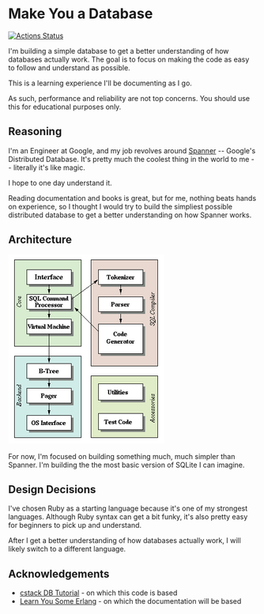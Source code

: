 # Make You a Database

[![Actions Status](https://github.com/cuzzo/make-you-a-database/workflows/Ruby/badge.svg)](https://github.com/cuzzo/make-you-a-database/actions)

I'm building a simple database to get a better understanding of how databases actually work. The goal is to focus on making the code as easy to follow and understand as possible.

This is a learning experience I'll be documenting as I go.

As such, performance and reliability are not top concerns. You should use this for educational purposes only.

## Reasoning

I'm an Engineer at Google, and my job revolves around [Spanner](https://cloud.google.com/spanner) -- Google's Distributed Database. It's pretty much the coolest thing in the world to me -- literally it's like magic.

I hope to one day understand it.

Reading documentation and books is great, but for me, nothing beats hands on experience, so I thought I would try to build the simpliest possible distributed database to get a better understanding on how Spanner works.

## Architecture
![SQLite Architecture Diagram](/docs/arch.gif)

For now, I'm focused on building something much, much simpler than Spanner.  I'm building the the most basic version of SQLite I can imagine.

## Design Decisions

I've chosen Ruby as a starting language because it's one of my strongest languages. Although Ruby syntax can get a bit funky, it's also pretty easy for beginners to pick up and understand.

After I get a better understanding of how databases actually work, I will likely switch to a different language.

## Acknowledgements

* [cstack DB Tutorial](https://cstack.github.io/db_tutorial/) - on which this code is based
* [Learn You Some Erlang](https://learnyousomeerlang.com/content) - on which the documentation will be based
